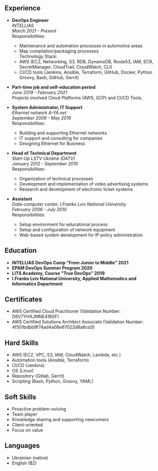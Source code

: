 ## Experience
- **DevOps Engineer**  
  *INTELLIAS*  
  *March 2021 - Present*  
  Responsibilities:
  - Maintenance and automation processes in automotive areas
  - Map compilation/packaging processes  
  Technology Stack:
  - AWS (EC2, Networking, S3, RDB, DynamoDB, Route53, IAM, ECR, SecretManager, CloudTrail, CloudWatch, CLI)
  - CI/CD tools (Jenkins, Ansible, Terraform, GitHub, Docker, Python Groovy, Bash, GitHub, Gerrit)
  
- **Part-time job and self-education period**  
  *June 2019 - February 2021*  
  Projects involved Cloud Platforms (AWS, GCP) and CI/CD Tools.

- **System Administrator, IT Support**  
  *Ethernet network A-YA.net*  
  *September 2009 - May 2019*  
  Responsibilities:
  - Building and supporting Ethernet networks
  - IT support and consulting for companies
  - Designing Ethernet for Business
  
- **Head of Technical Department**  
  *Start-Up LSTV Ukraine (DATV)*  
  *January 2012 - September 2015*  
  Responsibilities:
  - Organization of technical processes
  - Development and implementation of video advertising systems
  - Research and development of electronic ticket systems
  
- **Assistant**  
  *Data-computer center, I.Franko Lviv National University*  
  *February 2006 - July 2010*  
  Responsibilities:
  - Setup environment for educational process
  - Setup and configuration of network equipment
  - Web-based system development for IP policy administration
  
## Education
- **INTELLIAS DevOps Camp "From Junior to Middle" 2021**
- **EPAM DevOps Summer Program 2020**
- **LITS Academy, Course "True DevOps" 2019**
- **I.Franko Lviv National University, Applied Mathematics and Informatics Department**

## Certificates
- AWS Certified Cloud Practitioner (Validation Number: D6V7YHXJMNE41BSF)
- AWS Certified Solutions Architect Associate (Validation Number: 4f501bdbb9f74ad4a08e67022d8a8cd3)

## Hard Skills
- AWS (EC2, VPC, S3, IAM, CloudWatch, Lambda, etc.)
- Automation tools (Ansible, Terraform)
- CI/CD (Jenkins)
- OS (Linux)
- Repository (Gitlab, Gerrit)
- Scripting (Bash, Python, Groovy, YAML)

## Soft Skills
- Proactive problem-solving
- Team player
- Knowledge sharing and supporting newcomers
- Client-oriented
- Focus on value

## Languages
- Ukrainian (native)
- English (B2)
